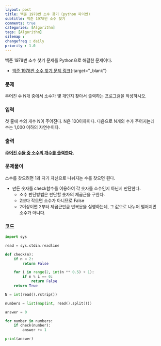 ```yaml
---
layout: post
title: 백준 1978번 소수 찾기 (python 파이썬)
subtitle: 백준 1978번 소수 찾기
comments: true
categories: [Algorithm]
tags: [Algorithm]
sitemap :
changefreq : daily
priority : 1.0
---
```

백준 1978번 소수 찾기 문제를 Python으로 해결한 문제이다.  

* [백준 1978번 소수 찾기 문제 링크](https://www.acmicpc.net/problem/1978){:target="_blank"}


### 문제 
주어진 수 N개 중에서 소수가 몇 개인지 찾아서 출력하는 프로그램을 작성하시오.


### 입력
첫 줄에 수의 개수 N이 주어진다. N은 100이하이다. 다음으로 N개의 수가 주어지는데 수는 1,000 이하의 자연수이다.


### 출력
**<u>주어진 수들 중 소수의 개수를 출력한다.</u>**


### 문제풀이
소수를 찾으려면 1과 자기 자신으로 나눠지는 수를 찾으면 된다.

* 만든 숫자를 check함수를 이용하여 각 숫자를 소수인지 아닌지 판단한다.
	* 소수 판단방법은 판단할 숫자의 제곱근을 구한다.
	* 2보다 작으면 소수가 아니므로 False
	* 2이상이면 2부터 제곱근만큼 반복문을 실행하는데, 그 값으로 나누어 떨어지면 소수가 아니다.


### 코드
```python
import sys

read = sys.stdin.readline

def check(n):
    if n < 2:
        return False

    for i in range(2, int(n ** 0.5) + 1):
        if n % i == 0:
            return False
    return True

N = int(read().rstrip())

numbers = list(map(int, read().split()))

answer = 0

for number in numbers:
    if check(number):
        answer += 1

print(answer)
```